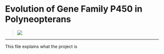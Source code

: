 # **Evolution of Gene Family P450 in Polyneopterans**

>
>![](https://upload.wikimedia.org/wikipedia/commons/thumb/3/39/P450cycle.svg/750px-P450cycle.svg.png)
>

---
This file explains what the project is
